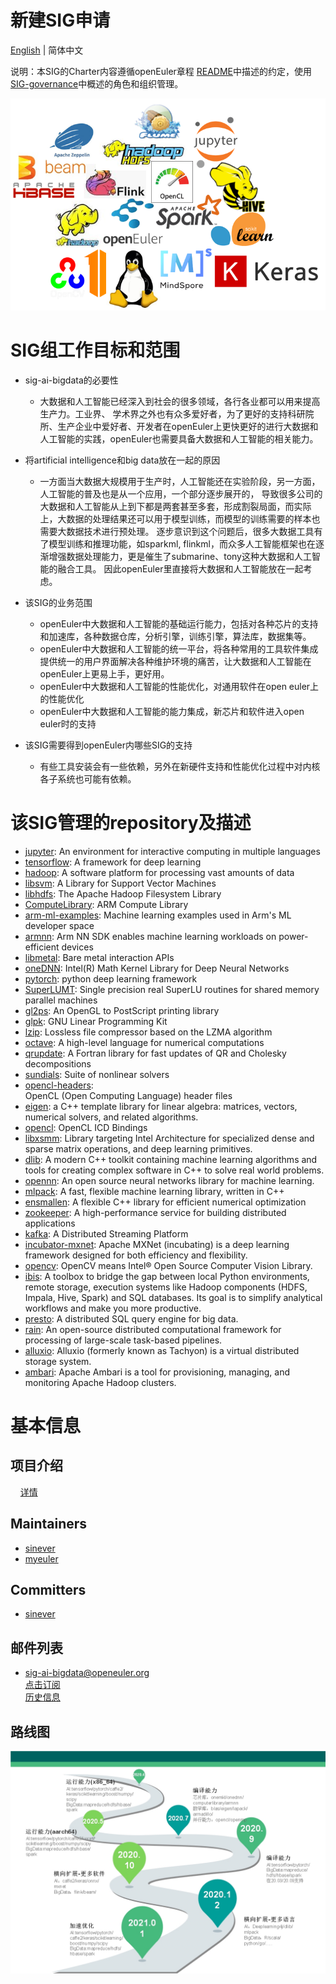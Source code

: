 
# 新建SIG申请
[English](./sig-ai-bigdata.md) | 简体中文


说明：本SIG的Charter内容遵循openEuler章程 [README](/zh/governance/README.md)中描述的约定，使用[SIG-governance](/zh/technical-committee/governance/SIG-governance.md)中概述的角色和组织管理。

 ![logo](./logo.png)

# SIG组工作目标和范围

 - sig-ai-bigdata的必要性
   - 大数据和人工智能已经深入到社会的很多领域，各行各业都可以用来提高生产力。工业界、
   学术界之外也有众多爱好者，为了更好的支持科研院所、生产企业中爱好者、开发者在openEuler上更快更好的进行大数据和
   人工智能的实践，openEuler也需要具备大数据和人工智能的相关能力。
 - 将artificial intelligence和big data放在一起的原因
   - 一方面当大数据大规模用于生产时，人工智能还在实验阶段，另一方面，人工智能的普及也是从一个应用，一个部分逐步展开的，
   导致很多公司的大数据和人工智能从上到下都是两套甚至多套，形成割裂局面，而实际上，大数据的处理结果还可以用于模型训练，而模型的训练需要的样本也需要大数据技术进行预处理。
   逐步意识到这个问题后，很多大数据工具有了模型训练和推理功能，如sparkml, flinkml，而众多人工智能框架也在逐渐增强数据处理能力，更是催生了submarine、tony这种大数据和人工智能的融合工具。
   因此openEuler里直接将大数据和人工智能放在一起考虑。
 - 该SIG的业务范围
   - openEuler中大数据和人工智能的基础运行能力，包括对各种芯片的支持和加速库，各种数据仓库，分析引擎，训练引擎，算法库，数据集等。
   - openEuler中大数据和人工智能的统一平台，将各种常用的工具软件集成提供统一的用户界面解决各种维护环境的痛苦，让大数据和人工智能在openEuler上更易上手，更好用。
   - openEuler中大数据和人工智能的性能优化，对通用软件在open euler上的性能优化
   - openEuler中大数据和人工智能的能力集成，新芯片和软件进入open euler时的支持

 - 该SIG需要得到openEuler内哪些SIG的支持
   - 有些工具安装会有一些依赖，另外在新硬件支持和性能优化过程中对内核各子系统也可能有依赖。

# 该SIG管理的repository及描述

- [jupyter](https://gitee.com/src-openeuler/jupyter): 
  An environment for interactive computing in multiple languages
- [tensorflow](https://gitee.com/src-openeuler/tensorflow): 
  A framework for deep learning
- [hadoop](https://gitee.com/src-openeuler/hadoop): 
  A software platform for processing vast amounts of data
- [libsvm](https://gitee.com/src-openeuler/libsvm): 
  A Library for Support Vector Machines
- [libhdfs](https://gitee.com/src-openeuler/libhdfs): 
  The Apache Hadoop Filesystem Library
- [ComputeLibrary](https://gitee.com/src-openeuler/ComputeLibrary): 
  ARM Compute Library
- [arm-ml-examples](https://gitee.com/src-openeuler/arm-ml-examples): 
  Machine learning examples used in Arm's ML developer space
- [armnn](https://gitee.com/src-openeuler/armnn): 
  Arm NN SDK enables machine learning workloads on power-efficient devices
- [libmetal](https://gitee.com/src-openeuler/libmetal): 
  Bare metal interaction APIs
- [oneDNN](https://gitee.com/src-openeuler/oneDNN): 
  Intel(R) Math Kernel Library for Deep Neural Networks
- [pytorch](https://gitee.com/src-openeuler/pytorch): 
  python deep learning framework
- [SuperLUMT](https://gitee.com/src-openeuler/SuperLUMT): 
  Single precision real SuperLU routines for shared memory parallel machines
- [gl2ps](https://gitee.com/src-openeuler/gl2ps): 
  An OpenGL to PostScript printing library
- [glpk](https://gitee.com/src-openeuler/glpk): 
  GNU Linear Programming Kit
- [lzip](https://gitee.com/src-openeuler/lzip): 
  Lossless file compressor based on the LZMA algorithm
- [octave](https://gitee.com/src-openeuler/octave): 
  A high-level language for numerical computations
- [qrupdate](https://gitee.com/src-openeuler/qrupdate): 
  A Fortran library for fast updates of QR and Cholesky decompositions
- [sundials](https://gitee.com/src-openeuler/sundials): 
  Suite of nonlinear solvers
- [opencl-headers](https://gitee.com/src-openeuler/opencl-headers):  
  OpenCL (Open Computing Language) header files
- [eigen](https://gitee.com/src-openeuler/eigen): 
  a C++ template library for linear algebra: matrices, vectors, numerical solvers, and related algorithms.
- [opencl](https://gitee.com/src-openeuler/opencl): 
  OpenCL ICD Bindings
- [libxsmm](https://gitee.com/src-openeuler/libxsmm): 
  Library targeting Intel Architecture for specialized dense and sparse matrix operations, and deep learning primitives.
- [dlib](https://gitee.com/src-openeuler/dlib): 
  A modern C++ toolkit containing machine learning algorithms and tools for creating complex software in C++ to solve real world problems.
- [opennn](https://gitee.com/src-openeuler/opennn): 
  An open source neural networks library for machine learning.
- [mlpack](https://gitee.com/src-openeuler/mlpack): 
  A fast, flexible machine learning library, written in C++
- [ensmallen](https://gitee.com/src-openeuler/ensmallen): 
  A flexible C++ library for efficient numerical optimization
- [zookeeper](https://gitee.com/src-openeuler/zookeeper): 
  A high-performance service for building distributed applications
- [kafka](https://gitee.com/src-openeuler/kafka): 
  A Distributed Streaming Platform
- [incubator-mxnet](https://gitee.com/src-openeuler/incubator-mxnet): 
  Apache MXNet (incubating) is a deep learning framework designed for both efficiency and flexibility.
- [opencv](https://gitee.com/src-openeuler/opencv): 
  OpenCV means Intel® Open Source Computer Vision Library.
- [ibis](https://gitee.com/src-openeuler/ibis): 
  A toolbox to bridge the gap between local Python environments, remote storage, execution systems like Hadoop components (HDFS, Impala, Hive, Spark) and SQL databases. Its goal is to simplify analytical workflows and make you more productive.
- [presto](https://gitee.com/src-openeuler/presto): 
  A distributed SQL query engine for big data.
- [rain](https://gitee.com/src-openeuler/rain): 
  An open-source distributed computational framework for processing of large-scale task-based pipelines.
- [alluxio](https://gitee.com/src-openeuler/alluxio):
  Alluxio (formerly known as Tachyon) is a virtual distributed storage system.
- [ambari](https://gitee.com/src-openeuler/ambari):
  Apache Ambari is a tool for provisioning, managing, and monitoring Apache Hadoop clusters.

# 基本信息

## 项目介绍
    [详情](https://gitee.com/openeuler/community/sig/sig-ai-bigdata/)

## Maintainers
  - [sinever](https://gitee.com/sinever)
  - [myeuler](https://gitee.com/myeuler)

## Committers
  - [sinever](https://gitee.com/sinever)

## 邮件列表
  - sig-ai-bigdata@openeuler.org  
  [点击订阅](https://openeuler.org/zh/community/mailing-list/)  
  [历史信息](https://mailweb.openeuler.org/hyperkitty/list/sig-ai-bigdata@openeuler.org/)  

## 路线图
 ![roadmap](./sig-road-map.jpg)
